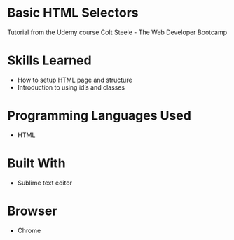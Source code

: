 # Basic HTML Selectors
Tutorial from the Udemy course Colt Steele - The Web Developer Bootcamp

# Skills Learned 
- How to setup HTML page and structure
- Introduction to using id’s and classes

# Programming Languages Used
- HTML

# Built With
- Sublime text editor

# Browser
- Chrome
